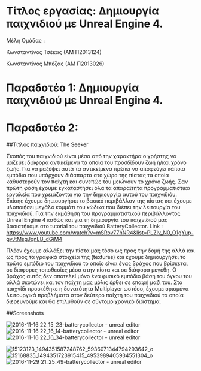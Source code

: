 # Τίτλος εργασίας: Δημιουργία παιχνιδιού με Unreal Engine 4.

Μέλη Ομάδας :

Κωνσταντίνος Τσέκας (ΑΜ Π2013124)

Κωνσταντίνος Μπέζας (ΑΜ Π2013026)

# Παραδοτέο 1: Δημιουργία παιχνιδιού με Unreal Engine 4.

# Παραδοτέο 2: 

##Τίτλος παιχνιδιού: The Seeker

Σκοπός του παιχνιδιού είναι μέσα από την χαρακτήρα ο χρήστης να μαζεύει διάφορα αντικείμενα τα οποία του
προσδίδουν ζωή ή/και χρόνο ζωής. Για να μαζέψει αυτά τα αντικείμενα πρέπει να αποφεύγει κάποια εμπόδια που υπάρχουν διάσπαρτα 
στο χώρο της πίστας τα οποία καθυστερούν τον παίχτη και συνεπώς του μειώνουν το χρόνο ζωής. Σαν πρώτη φάση έχουμε εγκαταστήσει όλα τα 
απαραίτητα προγραμματιστικά εργαλεία που χρειάζονται για την δημιουργία αυτού του παιχνιδιόυ. Επίσης έχουμε δημιουργήσει το βασικό
περιβάλλον της πίστας και έχουμε υλοποιήσει μεγάλο κομμάτι του κώδικα που διέπει την λειτουργία του παιχνιδιού. Για την εκμάθηση του 
προγραμματιστικού περιβάλλοντος Unreal Engine 4 καθώς και για τη δημιουργία του παιχνιδιού μας βασιστήκαμε στο tutorial  του παιχνιδιού
BatteryCollector.
Link : https://www.youtube.com/watch?v=mSRov77hNR4&list=PLZlv_N0_O1gYup-gvJtMsgJqnEB_dGiM4

Πλέον έχουμε αλλάξει την πίστα μας τόσο ως προς την δομή της αλλά και ως προς τα γραφικά στοιχεία της (textures) και έχουμε δημιουργήσει το πρώτο εμπόδιο του παιχνιδιού το οποίο είναι ένας βράχος που βρίσκεται σε διάφορες τοποθεσίες μέσα στην πίστα και σε διάφορα μεγέθη. Ο βράχος αυτός δεν αποτελεί μόνο ένα φυσικό εμπόδιο βάση του όγκου του αλλά σκοτώνει και τον παίχτη μας μόλις έρθει σε επαφή μαζί του.
Στο παιχνίδι προστέθηκε η δυνατότητα Multiplayer ωστόσο, έχουμε ορισμένα λειτουργικά προβλήματα στον δεύτερο παίχτη του παιχνιδιού τα οποία διερευνούμε και θα επιλυθούν σε σύντομο χρονικό διάστημα. 

##Screenshots

![2016-11-16 22_15_23-batterycollector - unreal editor](https://cloud.githubusercontent.com/assets/17496439/20364107/983516c4-ac4a-11e6-9b3c-84c59624fc14.jpg)
![2016-11-16 22_16_14-batterycollector - unreal editor](https://cloud.githubusercontent.com/assets/17496439/20364109/9842cca6-ac4a-11e6-9dfe-4652d968278d.jpg)
![2016-11-16 22_16_34-batterycollector - unreal editor](https://cloud.githubusercontent.com/assets/17496439/20364108/983c2c48-ac4a-11e6-835c-cf09c24e3ec3.jpg)

![15123123_1494351587248762_5936071344794293642_o](https://cloud.githubusercontent.com/assets/17496439/20530163/3b4f8e40-b0db-11e6-98c9-b497a47ef6e0.jpg)
![15168835_1494351723915415_4953989405934551304_o](https://cloud.githubusercontent.com/assets/17496439/20530232/71a71666-b0db-11e6-9008-5dd13cfc2a20.jpg)
![2016-11-29 21_25_49-batterycollector - unreal editor](https://cloud.githubusercontent.com/assets/17496439/20725516/c38b4df4-b67a-11e6-953f-b8ca719d53cc.jpg)
